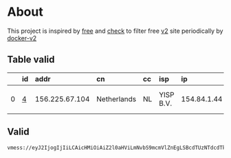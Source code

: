 
# About

This project is inspired by [free](https://github.com/freefq/free) and [check](https://github.com/yeahwu/check) to filter free [v2](https://github.com/v2fly/v2ray-core) site periodically by [docker-v2](https://hub.docker.com/r/v2ray/official)

    

## Table valid
|    | id                 | addr           | cn          | cc   | isp       | ip          | chatgpt          |
|---:|:-------------------|:---------------|:------------|:-----|:----------|:------------|:-----------------|
|  0 | [4](config/4.json) | 156.225.67.104 | Netherlands | NL   | YISP B.V. | 154.84.1.44 | Yes (Region: NL) |

## Valid
```
vmess://eyJ2IjogIjIiLCAicHMiOiAiZ2l0aHViLmNvbS9mcmVlZnEgLSBcdTUzNTdcdTk3NWUgIDQiLCAiYWRkIjogIjE1Ni4yMjUuNjcuMTA0IiwgInBvcnQiOiAiMzAwMDAiLCAiaWQiOiAiMjlhNWQ0OGUtMjRmMS00OGZkLWE1ZTEtOWE0NmNiMzEwMzJmIiwgImFpZCI6ICI2NCIsICJzY3kiOiAiYXV0byIsICJuZXQiOiAid3MiLCAidHlwZSI6ICJub25lIiwgImhvc3QiOiAid3d3LjQxNzU4MTEyLnh5eiIsICJwYXRoIjogIi9wYXRoLzE2OTY5NDQ4MDY5NjEiLCAidGxzIjogInRscyIsICJzbmkiOiAiIiwgImFscG4iOiAiIn0=
```

